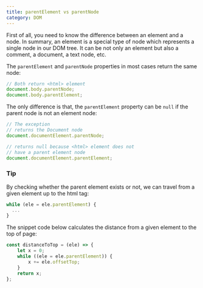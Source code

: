 ```yaml
---
title: parentElement vs parentNode
category: DOM
---
```


First of all, you need to know the difference between an element and a node.
In summary, an element is a special type of node which represents a single node in our DOM tree.
It can be not only an element but also a comment, a document, a text node, etc.

The `parentElement` and `parentNode` properties in most cases return the same node:

```js
// Both return <html> element
document.body.parentNode;
document.body.parentElement;
```

The only difference is that, the `parentElement` property can be `null` if the parent node is not an element node:

```js
// The exception
// returns the Document node
document.documentElement.parentNode;

// returns null because <html> element does not
// have a parent element node
document.documentElement.parentElement;
```

### Tip

By checking whether the parent element exists or not, we can travel from a given element up to the html tag:

```js
while (ele = ele.parentElement) {
  ...
}
```

The snippet code below calculates the distance from a given element to the top of page:

```js
const distanceToTop = (ele) => {
    let x = 0;
    while ((ele = ele.parentElement)) {
        x += ele.offsetTop;
    }
    return x;
};
```
